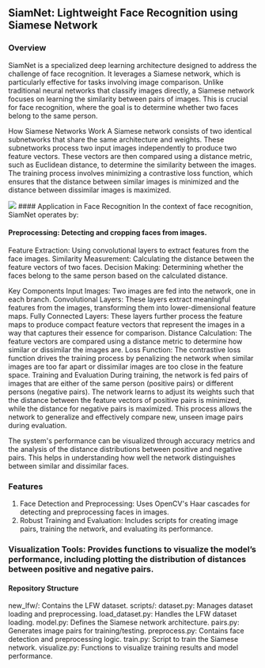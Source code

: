 ## SiamNet: Lightweight Face Recognition using Siamese Network

### Overview
SiamNet is a specialized deep learning architecture designed to address the challenge of face recognition. It leverages a Siamese network, which is particularly effective for tasks involving image comparison. Unlike traditional neural networks that classify images directly, a Siamese network focuses on learning the similarity between pairs of images. This is crucial for face recognition, where the goal is to determine whether two faces belong to the same person.

How Siamese Networks Work
A Siamese network consists of two identical subnetworks that share the same architecture and weights. These subnetworks process two input images independently to produce two feature vectors. These vectors are then compared using a distance metric, such as Euclidean distance, to determine the similarity between the images. The training process involves minimizing a contrastive loss function, which ensures that the distance between similar images is minimized and the distance between dissimilar images is maximized.

<img src="https://www.google.com/url?sa=i&url=https%3A%2F%2Fmedium.com%2F%40rinkinag24%2Fa-comprehensive-guide-to-siamese-neural-networks-3358658c0513&psig=AOvVaw3_JAhUGyzvsAR5UgLhzVws&ust=1718131487018000&source=images&cd=vfe&opi=89978449&ved=0CBIQjRxqFwoTCNje8NjY0YYDFQAAAAAdAAAAABAE">
#### Application in Face Recognition
In the context of face recognition, SiamNet operates by:

#### Preprocessing: Detecting and cropping faces from images.

Feature Extraction: Using convolutional layers to extract features from the face images.
Similarity Measurement: Calculating the distance between the feature vectors of two faces.
Decision Making: Determining whether the faces belong to the same person based on the calculated distance.

Key Components
Input Images: Two images are fed into the network, one in each branch.
Convolutional Layers: These layers extract meaningful features from the images, transforming them into lower-dimensional feature maps.
Fully Connected Layers: These layers further process the feature maps to produce compact feature vectors that represent the images in a way that captures their essence for comparison.
Distance Calculation: The feature vectors are compared using a distance metric to determine how similar or dissimilar the images are.
Loss Function: The contrastive loss function drives the training process by penalizing the network when similar images are too far apart or dissimilar images are too close in the feature space.
Training and Evaluation
During training, the network is fed pairs of images that are either of the same person (positive pairs) or different persons (negative pairs). The network learns to adjust its weights such that the distance between the feature vectors of positive pairs is minimized, while the distance for negative pairs is maximized. This process allows the network to generalize and effectively compare new, unseen image pairs during evaluation.

The system's performance can be visualized through accuracy metrics and the analysis of the distance distributions between positive and negative pairs. This helps in understanding how well the network distinguishes between similar and dissimilar faces.

### Features
 1. Face Detection and Preprocessing: Uses OpenCV's Haar cascades for detecting and preprocessing faces in images.
 2. Robust Training and Evaluation: Includes scripts for creating image pairs, training the network, and evaluating its performance.
    
### Visualization Tools: Provides functions to visualize the model’s performance, including plotting the distribution of distances between positive and negative pairs.

#### Repository Structure
new_lfw/: Contains the LFW dataset.
scripts/:
dataset.py: Manages dataset loading and preprocessing.
load_dataset.py: Handles the LFW dataset loading.
model.py: Defines the Siamese network architecture.
pairs.py: Generates image pairs for training/testing.
preprocess.py: Contains face detection and preprocessing logic.
train.py: Script to train the Siamese network.
visualize.py: Functions to visualize training results and model performance.
